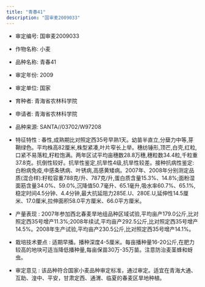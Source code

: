 ```yaml
---
title: "青春41"
description: "国审麦2009033"
---
```

* 审定编号:  国审麦2009033

*  作物名称:  小麦

*  品种名称:  青春41

*  审定年份:  2009

*  审定单位:  国家

* 育种者:  青海省农林科学院

*  申请者:  青海省农林科学院

*  品种来源:  SANTA//03702/W97208

*  特征特性 : 
春性,成熟期比对照定西35号早熟1天。幼苗半直立,分蘖力中等,芽鞘绿色。平均株高82厘米,株型紧凑,叶片窄长上举。穗纺锤形,顶芒,白壳,红粒,口紧不易落粒,籽粒饱满。两年区试平均亩穗数28.8万穗,穗粒数34.4粒,千粒重37.8克。抗倒性较好。抗旱性鉴定,抗旱性4级,抗旱性较差。接种抗病性鉴定:白粉病免疫,中感条锈病、叶锈病,高感黄矮病。2007年、2008年分别测定品质(混合样):籽粒容重788克/升、787克/升,蛋白质含量15.3%、14.8%;面粉湿面筋含量34.0%、59.0%,沉降值50.7毫升、65.1毫升,吸水率60.7%、65.1%,稳定时间4.5分钟、4.4分钟,最大抗延阻力285E.U、280E.U,延伸性14.5厘米、17.0厘米,拉伸面积58.0平方厘米、66.0平方厘米。 
 
*  产量表现 : 
2007年参加西北春麦旱地组品种区域试验,平均亩产179.0公斤,比对照定西35号增产11.3%;2008年续试,平均亩产292.5公斤,比对照定西35号增产14.5%。2008年生产试验,平均亩产230.5公斤,比对照定西35号增产14.1%。 

*  栽培技术要点 : 
适期早播。播种深度4-5厘米。每亩播种量16-20公斤,在肥力较高的地块可适当降低播种量,每亩保苗30万-35万苗。注意防治麦茎蜂和蚜虫。 

*  审定意见 : 
该品种符合国家小麦品种审定标准，通过审定。适宜在青海大通、互助、湟中、平安，甘肃定西、通渭、临夏的春麦区旱地种植。
